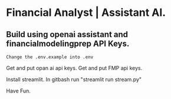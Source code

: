 # Financial Analyst | Assistant AI.<br>

## Build using openai assistant and financialmodelingprep API Keys. <br>

`Change the .env.example into .env`

Get and put opan ai api keys.
Get and put FMP api keys. 

Install streamlit.
In gitbash run "streamlit run stream.py"

Have Fun.